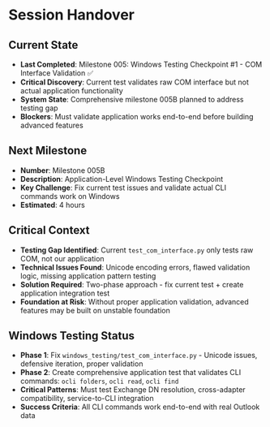 # Session Handover

## Current State
- **Last Completed**: Milestone 005: Windows Testing Checkpoint #1 - COM Interface Validation ✅
- **Critical Discovery**: Current test validates raw COM interface but not actual application functionality
- **System State**: Comprehensive milestone 005B planned to address testing gap
- **Blockers**: Must validate application works end-to-end before building advanced features

## Next Milestone
- **Number**: Milestone 005B
- **Description**: Application-Level Windows Testing Checkpoint
- **Key Challenge**: Fix current test issues and validate actual CLI commands work on Windows
- **Estimated**: 4 hours

## Critical Context
- **Testing Gap Identified**: Current `test_com_interface.py` only tests raw COM, not our application
- **Technical Issues Found**: Unicode encoding errors, flawed validation logic, missing application pattern testing
- **Solution Required**: Two-phase approach - fix current test + create application integration test
- **Foundation at Risk**: Without proper application validation, advanced features may be built on unstable foundation

## Windows Testing Status
- **Phase 1**: Fix `windows_testing/test_com_interface.py` - Unicode issues, defensive iteration, proper validation
- **Phase 2**: Create comprehensive application test that validates CLI commands: `ocli folders`, `ocli read`, `ocli find`
- **Critical Patterns**: Must test Exchange DN resolution, cross-adapter compatibility, service-to-CLI integration
- **Success Criteria**: All CLI commands work end-to-end with real Outlook data